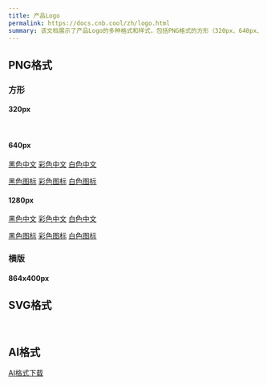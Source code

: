 ```yaml
---
title: 产品Logo
permalink: https://docs.cnb.cool/zh/logo.html
summary: 该文档展示了产品Logo的多种格式和样式，包括PNG格式的方形（320px、640px、1280px）和横版（864x400px）版本，涵盖黑白和彩色中文及图标样式；SVG格式提供了七种不同的单色和彩色图标；此外还提供了AI格式的下载链接。
---
```

## PNG格式

### 方形

#### 320px

<grid-bg-img alt="黑色中文" src="https://docs.cnb.cool/images/logo/320/Stacked-Black-CN.png"/>
<grid-bg-img alt="彩色中文" src="https://docs.cnb.cool/images/logo/320/Stacked-Color-CN.png"/>
<grid-bg-img alt="白色中文" src="https://docs.cnb.cool/images/logo/320/Stacked-White-CN.png"/>
<br/>
<grid-bg-img alt="黑色图标" src="https://docs.cnb.cool/images/logo/320/Symbol-Black.png"/>
<grid-bg-img alt="彩色图标" src="https://docs.cnb.cool/images/logo/320/Symbol-Color.png"/>
<grid-bg-img alt="白色图标" src="https://docs.cnb.cool/images/logo/320/Symbol-White.png"/>

#### 640px

[黑色中文](https://docs.cnb.cool/images/logo/640/Stacked-Black-CN.png)
[彩色中文](https://docs.cnb.cool/images/logo/640/Stacked-Color-CN.png)
[白色中文](https://docs.cnb.cool/images/logo/640/Stacked-White-CN.png)

[黑色图标](https://docs.cnb.cool/images/logo/640/Symbol-Black.png)
[彩色图标](https://docs.cnb.cool/images/logo/640/Symbol-Color.png)
[白色图标](https://docs.cnb.cool/images/logo/640/Symbol-White.png)

#### 1280px

[黑色中文](https://docs.cnb.cool/images/logo/1280/Stacked-Black-CN.png)
[彩色中文](https://docs.cnb.cool/images/logo/1280/Stacked-Color-CN.png)
[白色中文](https://docs.cnb.cool/images/logo/1280/Stacked-White-CN.png)

[黑色图标](https://docs.cnb.cool/images/logo/1280/Symbol-Black.png)
[彩色图标](https://docs.cnb.cool/images/logo/1280/Symbol-Color.png)
[白色图标](https://docs.cnb.cool/images/logo/1280/Symbol-White.png)

### 横版

#### 864x400px

<grid-bg-img alt="彩色中文" src="https://docs.cnb.cool/images/logo/Horizontal/Horizontal-Color-CN.png"/>

<grid-bg-img alt="黑字中文" src="https://docs.cnb.cool/images/logo/Horizontal/Horizontal-White-CN-1.png"/>

<grid-bg-img alt="白色中文" src="https://docs.cnb.cool/images/logo/Horizontal/Horizontal-White-CN.png"/>

## SVG格式

<logo-svg  alt="LogoMonochromeIcon" height="48px" src="https://docs.cnb.cool/images/logo/svg/LogoMonochromeIcon.svg"/>

<logo-svg alt="LogoCnWhiteIcon" height="48px" src="https://docs.cnb.cool/images/logo/svg/LogoCnWhiteIcon.svg"/>

<logo-svg  alt="LogoEnWhiteIcon" height="48px" src="https://docs.cnb.cool/images/logo/svg/LogoEnWhiteIcon.svg"/>

<br/>

<logo-svg  alt="LogoColorfulIcon" height="48px" src="https://docs.cnb.cool/images/logo/svg/LogoColorfulIcon.svg"/>

<logo-svg  alt="LogoCnColorfulIcon" height="48px" src="https://docs.cnb.cool/images/logo/svg/LogoCnColorfulIcon.svg"/>

<logo-svg  alt="LogoEnColorfulColoredIcon" height="48px" src="https://docs.cnb.cool/images/logo/svg/LogoEnColorfulColoredIcon.svg"/>

## AI格式

[AI格式下载](https://docs.cnb.cool/images/logo/CNB-LOGOS.ai)
